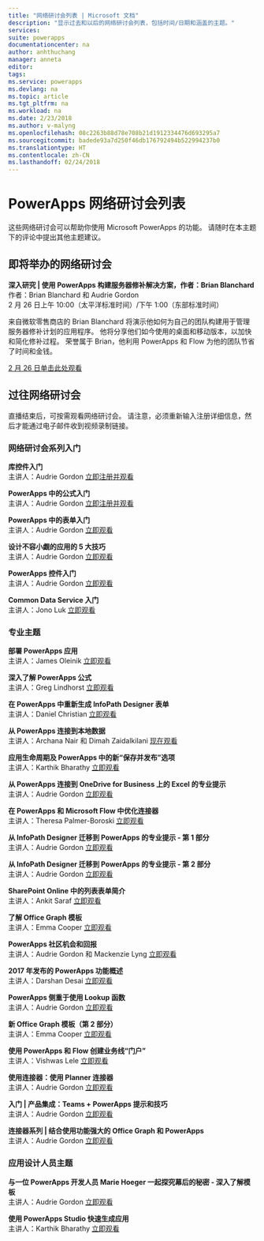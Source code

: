 ```yaml
---
title: "网络研讨会列表 | Microsoft 文档"
description: "显示过去和以后的网络研讨会列表，包括时间/日期和涵盖的主题。"
services: 
suite: powerapps
documentationcenter: na
author: anhthuchang
manager: anneta
editor: 
tags: 
ms.service: powerapps
ms.devlang: na
ms.topic: article
ms.tgt_pltfrm: na
ms.workload: na
ms.date: 2/23/2018
ms.author: v-malyng
ms.openlocfilehash: 08c2263b88d78e708b21d1912334476d693295a7
ms.sourcegitcommit: badede93a7d250f46db176792494b522994237b0
ms.translationtype: HT
ms.contentlocale: zh-CN
ms.lasthandoff: 02/24/2018
---
```

# <a name="powerapps-webinar-listing"></a>PowerApps 网络研讨会列表 #
这些网络研讨会可以帮助你使用 Microsoft PowerApps 的功能。 请随时在本主题下的评论中提出其他主题建议。

## <a name="upcoming-webinars"></a>即将举办的网络研讨会 ##
**深入研究 | 使用 PowerApps 构建服务器修补解决方案，作者：Brian Blanchard**
<br>作者：Brian Blanchard 和 Audrie Gordon
<br>2 月 26 日上午 10:00（太平洋标准时间）/下午 1:00（东部标准时间）

来自微软零售商店的 Brian Blanchard 将演示他如何为自己的团队构建用于管理服务器修补计划的应用程序。 他将分享他们如今使用的桌面和移动版本，以加快和简化修补过程。 荣誉属于 Brian，他利用 PowerApps 和 Flow 为他的团队节省了时间和金钱。

[2 月 26 日单击此处观看](https://www.youtube.com/watch?v=QAe0oBecowU)


## <a name="past-webinars"></a>过往网络研讨会 ##
直播结束后，可按需观看网络研讨会。 请注意，必须重新输入注册详细信息，然后才能通过电子邮件收到视频录制链接。

### <a name="getting-started-webinar-series"></a>网络研讨会系列入门 ###
**库控件入门**
<br>主讲人：Audrie Gordon [立即注册并观看](https://info.microsoft.com/US-EAD-WBNR-FY17-02Feb-28-GettingStartedwithPowerAppsGalleries300759_01Registration-ForminBody.html)

**PowerApps 中的公式入门**
<br>主讲人：Audrie Gordon [立即注册并观看](https://info.microsoft.com/US-EAD-WBNR-FY17-03Mar-14-GettingStartedwithPowerAppsFormulas300770_01Registration-ForminBody.html)

**PowerApps 中的表单入门**
<br>主讲人：Audrie Gordon [立即观看](https://www.youtube.com/watch?v=WnuwLkNbWk4)

**设计不容小觑的应用的 5 大技巧**
<br>主讲人：Audrie Gordon [立即观看](https://www.youtube.com/watch?v=Ql-pK9ixKxw)

**PowerApps 控件入门**
<br>主讲人：Audrie Gordon [立即观看](https://www.youtube.com/watch?v=lUo0DXvJENI)

**Common Data Service 入门**
<br>主讲人：Jono Luk [立即观看](https://info.microsoft.com/US-PowerBI-WBNR-FY17-04Apr-18-GettingStartedwiththeCommonDataServices312618_01Registration-ForminBody.html)

### <a name="pro-topics"></a>专业主题 ###
**部署 PowerApps 应用**
<br>主讲人：James Oleinik [立即观看](https://www.youtube.com/watch?v=LF49hFB14Cs)

**深入了解 PowerApps 公式**
<br>主讲人：Greg Lindhorst [立即观看](https://www.youtube.com/watch?v=PuePMMuj5ps)

**在 PowerApps 中重新生成 InfoPath Designer 表单**
<br>主讲人：Daniel Christian [立即观看](https://www.youtube.com/watch?v=ohQcxcVZSK4)

**从 PowerApps 连接到本地数据**
<br>主讲人：Archana Nair 和 Dimah Zaidalkilani [现在观看](https://www.youtube.com/watch?v=YBdO2MAulx8)

**应用生命周期及 PowerApps 中的新“保存并发布”选项**
<br>主讲人：Karthik Bharathy [立即观看](https://www.youtube.com/watch?v=Np3DXBQvq2I)

**从 PowerApps 连接到 OneDrive for Business 上的 Excel 的专业提示**
<br>主讲人：Audrie Gordon [立即观看](https://www.youtube.com/watch?v=WPhux5_3Sfs)

**在 PowerApps 和 Microsoft Flow 中优化连接器**
<br>主讲人：Theresa Palmer-Boroski [立即观看](https://www.youtube.com/watch?v=6jwt4qXA2IQ)

**从 InfoPath Designer 迁移到 PowerApps 的专业提示 - 第 1 部分**
<br>主讲人：Audrie Gordon [立即观看](https://www.youtube.com/watch?v=EZ09dRuiWLw)

**从 InfoPath Designer 迁移到 PowerApps 的专业提示 - 第 2 部分**
<br>主讲人：Audrie Gordon [立即观看](https://www.youtube.com/watch?v=Bm2XePxLcSM)

**SharePoint Online 中的列表表单简介**
<br>主讲人：Ankit Saraf [立即观看](https://www.youtube.com/watch?v=3dCwg6wtViI)

**了解 Office Graph 模板**
<br>主讲人：Emma Cooper [立即观看](https://www.youtube.com/watch?v=SwLNN3tPVNs)

**PowerApps 社区机会和回报**
<br> 主讲人：Audrie Gordon 和 Mackenzie Lyng [立即观看](https://www.youtube.com/watch?v=MTIkTPUgDSY)

**2017 年发布的 PowerApps 功能概述**
<br>主讲人：Darshan Desai [立即观看](https://www.youtube.com/watch?v=XFMh8-zLkEM)

**PowerApps 侧重于使用 Lookup 函数**
<br>主讲人：Audrie Gordon [立即观看](https://www.youtube.com/watch?v=uTPtNaSK_gc)

**新 Office Graph 模板（第 2 部分）**
<br>主讲人：Emma Cooper [立即观看](https://www.youtube.com/watch?v=9PopTeLdpmU)

**使用 PowerApps 和 Flow 创建业务线“门户”**
<br>主讲人：Vishwas Lele [立即观看](http://www.youtube.com/watch?v=eSMAAFHK44c)

**使用连接器：使用 Planner 连接器**
<br> 主讲人：Audrie Gordon [立即观看](https://www.youtube.com/watch?v=NBPL9Uw7qzg)

**入门 | 产品集成：Teams + PowerApps 提示和技巧**
<br>主讲人：Audrie Gordon [立即观看](https://www.youtube.com/watch?v=obBQk-aSElI)

**连接器系列 | 结合使用功能强大的 Office Graph 和 PowerApps**
<br>主讲人：Audrie Gordon [立即观看](https://www.youtube.com/watch?v=AOGGyoElGaQ)

### <a name="app-designer-topics"></a>应用设计人员主题 ###
**与一位 PowerApps 开发人员 Marie Hoeger 一起探究幕后的秘密 - 深入了解模板**
<br>主讲人：Audrie Gordon [立即观看](https://www.youtube.com/watch?v=YF3DKZxlUdM)

**使用 PowerApps Studio 快速生成应用**
<br>主讲人：Karthik Bharathy [立即观看](https://www.youtube.com/watch?v=us85WpXe4cA)
